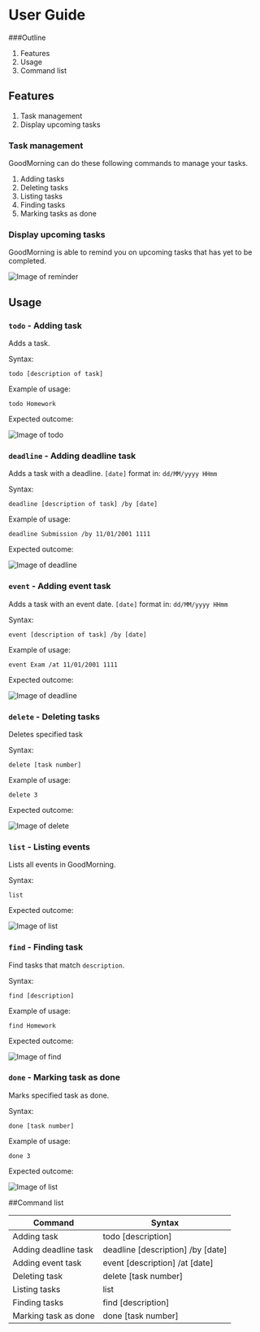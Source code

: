 # User Guide

###Outline

1. Features
1. Usage
1. Command list

## Features 
1. Task management
1. Display upcoming tasks

### Task management
GoodMorning can do these following commands to manage your tasks.

1. Adding tasks
1. Deleting tasks
1. Listing tasks
1. Finding tasks
1. Marking tasks as done

### Display upcoming tasks
GoodMorning is able to remind you on upcoming tasks that has yet to be completed.

![Image of reminder](assets/reminder.png)

## Usage

### `todo` - Adding task
Adds a task.

Syntax:

`todo [description of task]`

Example of usage: 

`todo Homework`

Expected outcome:

![Image of todo](assets/todo.png)


### `deadline` - Adding deadline task
Adds a task with a deadline. `[date]` format in: `dd/MM/yyyy HHmm`

Syntax:

`deadline [description of task] /by [date]`

Example of usage:

`deadline Submission /by 11/01/2001 1111`

Expected outcome:

![Image of deadline](assets/deadline.png)

### `event` - Adding event task
Adds a task with an event date. `[date]` format in: `dd/MM/yyyy HHmm`

Syntax:

`event [description of task] /by [date]`

Example of usage:

`event Exam /at 11/01/2001 1111`

Expected outcome:

![Image of deadline](assets/event.png)

### `delete` - Deleting tasks
Deletes specified task

Syntax:

`delete [task number]`

Example of usage:

`delete 3`

Expected outcome:

![Image of delete](assets/delete.png)

### `list` - Listing events
Lists all events in GoodMorning.

Syntax:

`list`

Expected outcome:

![Image of list](assets/list.png)

### `find` - Finding task
Find tasks that match `description`.

Syntax:

`find [description]`

Example of usage:

`find Homework`

Expected outcome:

![Image of find](assets/find.png)

### `done` - Marking task as done
Marks specified task as done.

Syntax:

`done [task number]`

Example of usage:

`done 3`

Expected outcome:

![Image of list](assets/done.png)


##Command list


Command | Syntax
------- | ------
Adding task | todo [description]
Adding deadline task | deadline [description] /by [date]
Adding event task | event [description] /at [date]
Deleting task | delete [task number]
Listing tasks | list
Finding tasks | find [description]
Marking task as done | done [task number]